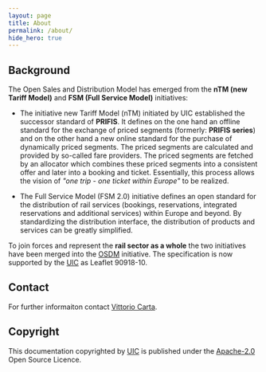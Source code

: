 ```yaml
---
layout: page
title: About
permalink: /about/
hide_hero: true
---
```


## Background

The Open Sales and Distribution Model has emerged from the **nTM (new Tariff Model)** and **FSM (Full Service Model)** initiatives:

- The initiative new Tariff Model (nTM) initiated by UIC established the successor standard of **PRIFIS**. It defines on the one hand an offline standard for the exchange of priced segments (formerly: **PRIFIS series**) and on the other hand a new online standard for the purchase of dynamically priced segments. The priced segments are calculated and provided by so-called fare providers. The priced segments are fetched by an allocator which combines these priced segments into a consistent offer and later into a booking and ticket. Essentially, this process allows the vision of *"one trip - one ticket within Europe"* to be realized.

- The Full Service Model (FSM 2.0) initiative defines an open standard for the distribution of rail services (bookings, reservations, integrated reservations and additional services) within Europe and beyond. By standardizing the distribution interface, the distribution of products and services can be greatly simplified.

To join forces and represent the **rail sector as a whole** the two initiatives have been merged into the [OSDM](/.) initiative. The specification is now supported by the [UIC](https://uic.org) as Leaflet 90918-10.

## Contact

For further informaiton contact [Vittorio Carta](mailto:vittorio.carta@deutschebahn.com).

## Copyright

This documentation copyrighted by [UIC](https://www.uic.org) is published under
the [Apache-2.0](https://www.apache.org/licenses/LICENSE-2.0.html) Open Source Licence.
